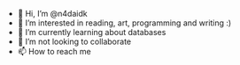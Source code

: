 - 👋 Hi, I’m @n4daidk
- 👀 I’m interested in reading, art, programming and writing :)
- 🌱 I’m currently learning about databases
- 💞️ I’m not looking to collaborate
- 📫 How to reach me 

<!---
n4daidk/n4daidk is a ✨ special ✨ repository because its `README.md` (this file) appears on your GitHub profile.
You can click the Preview link to take a look at your changes.
--->
